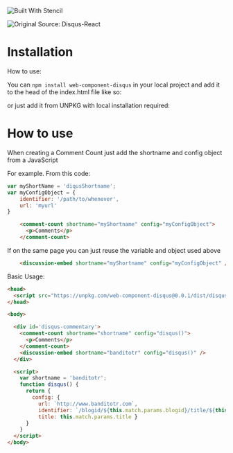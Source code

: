 ![Built With Stencil](https://img.shields.io/badge/-Built%20With%20Stencil-16161d.svg?logo=data%3Aimage%2Fsvg%2Bxml%3Bbase64%2CPD94bWwgdmVyc2lvbj0iMS4wIiBlbmNvZGluZz0idXRmLTgiPz4KPCEtLSBHZW5lcmF0b3I6IEFkb2JlIElsbHVzdHJhdG9yIDE5LjIuMSwgU1ZHIEV4cG9ydCBQbHVnLUluIC4gU1ZHIFZlcnNpb246IDYuMDAgQnVpbGQgMCkgIC0tPgo8c3ZnIHZlcnNpb249IjEuMSIgaWQ9IkxheWVyXzEiIHhtbG5zPSJodHRwOi8vd3d3LnczLm9yZy8yMDAwL3N2ZyIgeG1sbnM6eGxpbms9Imh0dHA6Ly93d3cudzMub3JnLzE5OTkveGxpbmsiIHg9IjBweCIgeT0iMHB4IgoJIHZpZXdCb3g9IjAgMCA1MTIgNTEyIiBzdHlsZT0iZW5hYmxlLWJhY2tncm91bmQ6bmV3IDAgMCA1MTIgNTEyOyIgeG1sOnNwYWNlPSJwcmVzZXJ2ZSI%2BCjxzdHlsZSB0eXBlPSJ0ZXh0L2NzcyI%2BCgkuc3Qwe2ZpbGw6I0ZGRkZGRjt9Cjwvc3R5bGU%2BCjxwYXRoIGNsYXNzPSJzdDAiIGQ9Ik00MjQuNywzNzMuOWMwLDM3LjYtNTUuMSw2OC42LTkyLjcsNjguNkgxODAuNGMtMzcuOSwwLTkyLjctMzAuNy05Mi43LTY4LjZ2LTMuNmgzMzYuOVYzNzMuOXoiLz4KPHBhdGggY2xhc3M9InN0MCIgZD0iTTQyNC43LDI5Mi4xSDE4MC40Yy0zNy42LDAtOTIuNy0zMS05Mi43LTY4LjZ2LTMuNkgzMzJjMzcuNiwwLDkyLjcsMzEsOTIuNyw2OC42VjI5Mi4xeiIvPgo8cGF0aCBjbGFzcz0ic3QwIiBkPSJNNDI0LjcsMTQxLjdIODcuN3YtMy42YzAtMzcuNiw1NC44LTY4LjYsOTIuNy02OC42SDMzMmMzNy45LDAsOTIuNywzMC43LDkyLjcsNjguNlYxNDEuN3oiLz4KPC9zdmc%2BCg%3D%3D&colorA=16161d&style=flat-square)

![Original Source: Disqus-React](https://github.com/disqus/disqus-react)


# Installation

How to use:

You can ```npm install web-component-disqus``` in your local project and add it to the head of the index.html file like so:

<script src="node_modules/web-component-disqus/dist/disqus.js"></script>

or just add it from UNPKG with local installation required:

<script src="https://unpkg.com/web-component-disqus@0.0.1/dist/disqus.js"></script>


# How to use

When creating a Comment Count just add the shortname and config object from a JavaScript

For example. From this code:
```javascript
var myShortName = 'diqusShortname';
var myConfigObject = {
    identifier: '/path/to/whenever',
    url: 'myurl'
}
```

```html
    <comment-count shortname="myShortname" config="myConfigObject">
      <p>Comments</p>
    </comment-count>
```

If on the same page you can just reuse the variable and object used above
```html
    <discussion-embed shortname="myShortname" config="myConfigObject" />
```


Basic Usage:

```html
<head>
  <script src="https://unpkg.com/web-component-disqus@0.0.1/dist/disqus.js"></script>
</head>

<body>

  <div id='disqus-commentary'>
    <comment-count shortname="shortname" config="disqus()">
      <p>Comments</p>
    </comment-count>
    <discussion-embed shortname="banditotr" config="disqus()" />
  </div>

  <script>
    var shortname = 'banditotr';
    function disqus() {
      return {
        config: { 
          url: `http://www.banditotr.com`, 
          identifier: `/blogid/${this.match.params.blogid}/title/${this.blog.title}`, 
          title: this.match.params.title }
      }
    }
  </script>
</body>
```